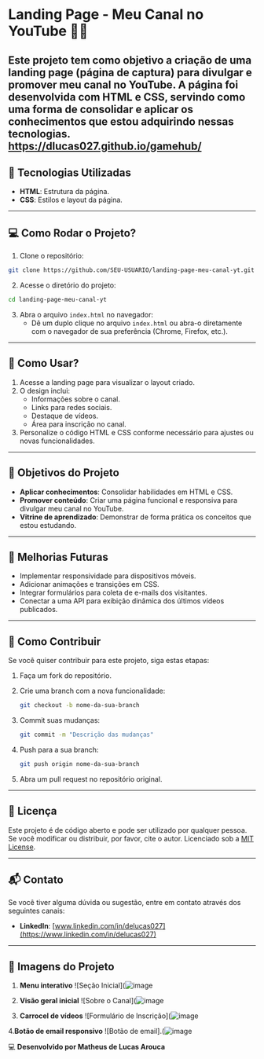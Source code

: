 # Landing Page - Meu Canal no YouTube 🎥🌐

Este projeto tem como objetivo a criação de uma landing page (página de captura) para divulgar e promover meu canal no YouTube. A página foi desenvolvida com HTML e CSS, servindo como uma forma de consolidar e aplicar os conhecimentos que estou adquirindo nessas tecnologias.
https://dlucas027.github.io/gamehub/
---

## 🚀 Tecnologias Utilizadas

- **HTML**: Estrutura da página.
- **CSS**: Estilos e layout da página.

---

## 💻 Como Rodar o Projeto?

1. Clone o repositório:

```bash
git clone https://github.com/SEU-USUARIO/landing-page-meu-canal-yt.git
```

2. Acesse o diretório do projeto:

```bash
cd landing-page-meu-canal-yt
```

3. Abra o arquivo `index.html` no navegador:
   - Dê um duplo clique no arquivo `index.html` ou abra-o diretamente com o navegador de sua preferência (Chrome, Firefox, etc.).

---

## 📖 Como Usar?

1. Acesse a landing page para visualizar o layout criado.
2. O design inclui:
   - Informações sobre o canal.
   - Links para redes sociais.
   - Destaque de vídeos.
   - Área para inscrição no canal.
3. Personalize o código HTML e CSS conforme necessário para ajustes ou novas funcionalidades.

---

## 🎯 Objetivos do Projeto

- **Aplicar conhecimentos**: Consolidar habilidades em HTML e CSS.
- **Promover conteúdo**: Criar uma página funcional e responsiva para divulgar meu canal no YouTube.
- **Vitrine de aprendizado**: Demonstrar de forma prática os conceitos que estou estudando.

---

## 📱 Melhorias Futuras

- Implementar responsividade para dispositivos móveis.
- Adicionar animações e transições em CSS.
- Integrar formulários para coleta de e-mails dos visitantes.
- Conectar a uma API para exibição dinâmica dos últimos vídeos publicados.

---

## 🤝 Como Contribuir

Se você quiser contribuir para este projeto, siga estas etapas:

1. Faça um fork do repositório.
2. Crie uma branch com a nova funcionalidade:

   ```bash
   git checkout -b nome-da-sua-branch
   ```

3. Commit suas mudanças:

   ```bash
   git commit -m "Descrição das mudanças"
   ```

4. Push para a sua branch:

   ```bash
   git push origin nome-da-sua-branch
   ```

5. Abra um pull request no repositório original.

---

## 📜 Licença

Este projeto é de código aberto e pode ser utilizado por qualquer pessoa. Se você modificar ou distribuir, por favor, cite o autor. Licenciado sob a [MIT License](LICENSE).

---

## 📬 Contato

Se você tiver alguma dúvida ou sugestão, entre em contato através dos seguintes canais:

- **LinkedIn**: [www.linkedin.com/in/delucas027](https://www.linkedin.com/in/delucas027)

---

## 📸 Imagens do Projeto

1. **Menu interativo**
   ![Seção Inicial](![image](https://github.com/user-attachments/assets/7a41e26f-43c5-4703-a810-33de50546405)

   

3. **Visão geral inicial**
   ![Sobre o Canal](![image](https://github.com/user-attachments/assets/6d11c240-e537-4b86-9bdc-8bd87cdd889b)

   

5. **Carrocel de vídeos**
   ![Formulário de Inscrição](![image](https://github.com/user-attachments/assets/6dc235ea-c09e-443c-94c8-1e8d5ac0447c)

   

4.**Botão de email responsivo**
  ![Botão de email].(![image](https://github.com/user-attachments/assets/ba36cc63-3e9d-4569-92a4-3abac8a558d4)



💻 **Desenvolvido por Matheus de Lucas Arouca**

